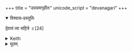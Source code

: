 +++
title = "उपयामगृहीतः"
unicode_script = "devanagari"
+++


<div class="js_include" url="/vedAH_yajuH/taittirIyam/saMhitA/yajuH/sarva-prastutiH/1/4_somAbhiShavAdi/03_antaryAmagrahaH/upayAmagRhItaH.md"  newLevelForH1="5" includeTitle="false"> </div>

<details open><summary>विश्वास-प्रस्तुतिः</summary>

दे॒वाय॑ त्वा सवि॒त्रे ॥ [24]
</details>

<details><summary>Keith</summary>

to the god Savitr thee!
</details>


<details><summary>मूलम्</summary>

दे॒वाय॑ त्वा सवि॒त्रे ॥ [24]
</details>


